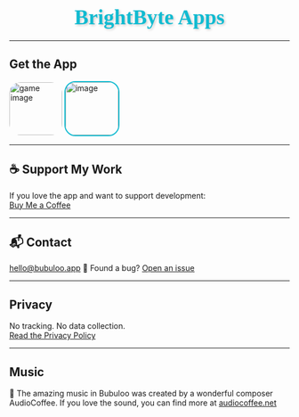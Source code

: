 <head>
  <link rel="stylesheet" href="assets/css/style.css">
</head>

<h1 align="center" style="
  font-family: 'Comic Sans MS', 'Chalkboard SE', 'Arial Rounded MT Bold', cursive;
  font-size: 2.7em;
  color: #11bbd1;
  text-shadow: 2px 2px 4px rgba(0,0,0,0.2);
  font-weight: bold;
  margin-bottom: 20px;
">
  BrightByte Apps
</h1>


---

## Get the App

<a href="https://apps.apple.com/app/id6747248309" target="_blank" style="text-decoration: none;">
  <img width="95" height="95" alt="game image" 
    src="https://github.com/user-attachments/assets/5e0a5a66-d6dd-4936-a9f1-e76a5378129c" 
    style="
         border-radius: 20px;
         /* border: 2px solid #11bbd1; */
         transition: box-shadow 0.3s ease;
       "
       onmouseover="this.style.boxShadow='0 0 12px #11bbd1'"
       onmouseout="this.style.boxShadow='none'" />
</a>


<a href="https://apps.apple.com/app/id6748695587" target="_blank" style="text-decoration: none;">
  <img width="95" height="95" alt="image" 
    src="https://github.com/user-attachments/assets/a57b7b18-476e-4fea-895c-970e1967c5ad"
    style="
         border-radius: 20px;
         border: 2px solid #11bbd1;
         transition: box-shadow 0.3s ease;
       "
       onmouseover="this.style.boxShadow='0 0 12px #11bbd1'"
       onmouseout="this.style.boxShadow='none'" />
</a>



---

## ☕ Support My Work

If you love the app and want to support development:  
[Buy Me a Coffee](https://buymeacoffee.com/magicscribble)

---

## 📬 Contact

[hello@bubuloo.app](mailto:dentin-97.aniline@icloud.com)
🐞 Found a bug? [Open an issue](https://magicscribble.github.io/support/)

---

## Privacy

No tracking. No data collection.  
[Read the Privacy Policy]([privacy.md](https://magicscribble.github.io/privacy-policy/))

---
## Music

🎵 The amazing music in Bubuloo was created by a wonderful composer AudioCoffee.
If you love the sound, you can find more at [audiocoffee.net](https://www.audiocoffee.net/)


